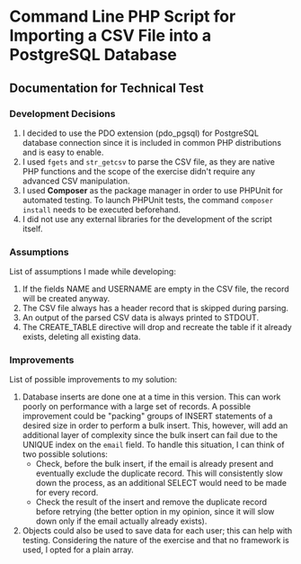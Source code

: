 # Command Line PHP Script for Importing a CSV File into a PostgreSQL Database

## Documentation for Technical Test

### Development Decisions
1. I decided to use the PDO extension (pdo_pgsql) for PostgreSQL database connection since it is included in common PHP distributions and is easy to enable.
2. I used `fgets` and `str_getcsv` to parse the CSV file, as they are native PHP functions and the scope of the exercise didn't require any advanced CSV manipulation.
3. I used **Composer** as the package manager in order to use PHPUnit for automated testing. To launch PHPUnit tests, the command `composer install` needs to be executed beforehand.
4. I did not use any external libraries for the development of the script itself.

### Assumptions
List of assumptions I made while developing:

1. If the fields NAME and USERNAME are empty in the CSV file, the record will be created anyway.
2. The CSV file always has a header record that is skipped during parsing.
3. An output of the parsed CSV data is always printed to STDOUT.
4. The CREATE_TABLE directive will drop and recreate the table if it already exists, deleting all existing data.

### Improvements
List of possible improvements to my solution:

1. Database inserts are done one at a time in this version. This can work poorly on performance with a large set of records. A possible improvement could be "packing" groups of INSERT statements of a desired size in order to perform a bulk insert. This, however, will add an additional layer of complexity since the bulk insert can fail due to the UNIQUE index on the `email` field. To handle this situation, I can think of two possible solutions:
   - Check, before the bulk insert, if the email is already present and eventually exclude the duplicate record. This will consistently slow down the process, as an additional SELECT would need to be made for every record.
   - Check the result of the insert and remove the duplicate record before retrying (the better option in my opinion, since it will slow down only if the email actually already exists).
2. Objects could also be used to save data for each user; this can help with testing. Considering the nature of the exercise and that no framework is used, I opted for a plain array.
